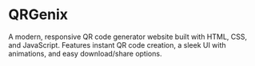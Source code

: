 # QRGenix
A modern, responsive QR code generator website built with HTML, CSS, and JavaScript. Features instant QR code creation, a sleek UI with animations, and easy download/share options.
